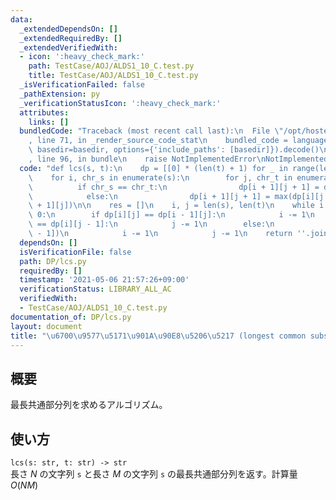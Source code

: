 ```yaml
---
data:
  _extendedDependsOn: []
  _extendedRequiredBy: []
  _extendedVerifiedWith:
  - icon: ':heavy_check_mark:'
    path: TestCase/AOJ/ALDS1_10_C.test.py
    title: TestCase/AOJ/ALDS1_10_C.test.py
  _isVerificationFailed: false
  _pathExtension: py
  _verificationStatusIcon: ':heavy_check_mark:'
  attributes:
    links: []
  bundledCode: "Traceback (most recent call last):\n  File \"/opt/hostedtoolcache/Python/3.9.5/x64/lib/python3.9/site-packages/onlinejudge_verify/documentation/build.py\"\
    , line 71, in _render_source_code_stat\n    bundled_code = language.bundle(stat.path,\
    \ basedir=basedir, options={'include_paths': [basedir]}).decode()\n  File \"/opt/hostedtoolcache/Python/3.9.5/x64/lib/python3.9/site-packages/onlinejudge_verify/languages/python.py\"\
    , line 96, in bundle\n    raise NotImplementedError\nNotImplementedError\n"
  code: "def lcs(s, t):\n    dp = [[0] * (len(t) + 1) for _ in range(len(s) + 1)]\n\
    \    for i, chr_s in enumerate(s):\n        for j, chr_t in enumerate(t):\n  \
    \          if chr_s == chr_t:\n                dp[i + 1][j + 1] = dp[i][j] + 1\n\
    \            else:\n                dp[i + 1][j + 1] = max(dp[i][j + 1], dp[i\
    \ + 1][j])\n\n    res = []\n    i, j = len(s), len(t)\n    while i > 0 and j >\
    \ 0:\n        if dp[i][j] == dp[i - 1][j]:\n            i -= 1\n        elif dp[i][j]\
    \ == dp[i][j - 1]:\n            j -= 1\n        else:\n            res.append(s[i\
    \ - 1])\n            i -= 1\n            j -= 1\n    return ''.join(reversed(res))\n"
  dependsOn: []
  isVerificationFile: false
  path: DP/lcs.py
  requiredBy: []
  timestamp: '2021-05-06 21:57:26+09:00'
  verificationStatus: LIBRARY_ALL_AC
  verifiedWith:
  - TestCase/AOJ/ALDS1_10_C.test.py
documentation_of: DP/lcs.py
layout: document
title: "\u6700\u9577\u5171\u901A\u90E8\u5206\u5217 (longest common subsequence)"
---
```


## 概要
最長共通部分列を求めるアルゴリズム。

## 使い方
`lcs(s: str, t: str) -> str`  
長さ $N$ の文字列 `s` と長さ $M$ の文字列 `s` の最長共通部分列を返す。計算量 $O(NM)$
